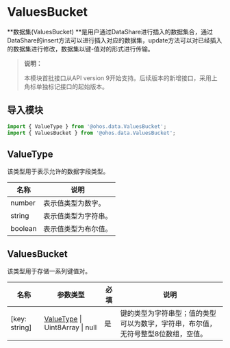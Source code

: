 # ValuesBucket

**数据集(ValuesBucket) **是用户通过DataShare进行插入的数据集合，通过DataShare的insert方法可以进行插入对应的数据集，update方法可以对已经插入的数据集进行修改，数据集以键-值对的形式进行传输。

>**说明：**
>
>本模块首批接口从API version 9开始支持。后续版本的新增接口，采用上角标单独标记接口的起始版本。


## 导入模块

```ts
import { ValueType } from '@ohos.data.ValuesBucket';
import { ValuesBucket } from '@ohos.data.ValuesBucket';
```

## ValueType

该类型用于表示允许的数据字段类型。

| 名称    | 说明                 |
| ------- | -------------------- |
| number  | 表示值类型为数字。   |
| string  | 表示值类型为字符串。 |
| boolean | 表示值类型为布尔值。 |

## ValuesBucket

该类型用于存储一系列键值对。

| 名称          | 参数类型                                      | 必填 | 说明                                                         |
| ------------- | --------------------------------------------- | ---- | ------------------------------------------------------------ |
| [key: string] | [ValueType](#valuetype) \| Uint8Array \| null | 是   | 键的类型为字符串型；值的类型可以为数字，字符串，布尔值，无符号整型8位数组，空值。 |

